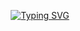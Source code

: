 <p align="center">
    <a href="https://git.io/typing-svg"><img src="https://readme-typing-svg.demolab.com?font=Nerko+One&size=30&letterSpacing=.2rem&pause=1000&color=3374ED&width=435&lines=Hello!+Welcome+to+MY+Github+%3A)" alt="Typing SVG" /></a>
</p>


<!--
**ohyu628/ohyu628** is a ✨ _special_ ✨ repository because its `README.md` (this file) appears on your GitHub profile.

Here are some ideas to get you started:

- 🔭 I’m currently working on ...
- 🌱 I’m currently learning ...
- 👯 I’m looking to collaborate on ...
- 🤔 I’m looking for help with ...
- 💬 Ask me about ...
- 📫 How to reach me: ...
- 😄 Pronouns: ...
- ⚡ Fun fact: ...
-->
